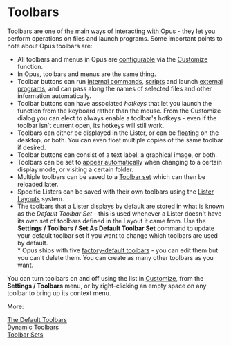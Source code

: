 # Toolbars

Toolbars are one of the main ways of interacting with Opus - they let you perform operations on files and launch programs. Some important points to note about Opus toolbars are:

- All toolbars and menus in Opus are [configurable](/Manual/customize/creating_your_own_buttons/editing_the_toolbar/README.md) via the [Customize](/Manual/customize/README.md) function.
- In Opus, toolbars and menus are the same thing.
- Toolbar buttons can run [internal commands](/Manual/reference/command_reference/internal_commands/README.md), [scripts](/Manual/scripting/README.md) and launch [external programs](/Manual/customize/creating_your_own_buttons/passing_files_to_external_programs.md), and can pass along the names of selected files and other information automatically.
- Toolbar buttons can have associated *hotkeys* that let you launch the function from the keyboard rather than the mouse. From the Customize dialog you can elect to always enable a toolbar's hotkeys - even if the toolbar isn't current open, its hotkeys will still work.
- Toolbars can either be displayed in the Lister, or can be [floating](/Manual/additional_functionality/floating_toolbars/README.md) on the desktop, or both. You can even float multiple copies of the same toolbar if desired.
- Toolbar buttons can consist of a text label, a graphical image, or both.
- Toolbars can be set to [appear automatically](/Manual/basic_concepts/the_lister/toolbars/dynamic_toolbars.md) when changing to a certain display mode, or visiting a certain folder.
- Multiple toolbars can be saved to a [Toolbar set](/Manual/basic_concepts/the_lister/toolbars/toolbar_sets.md) which can then be reloaded later.
- Specific Listers can be saved with their own toolbars using the [Lister Layouts](layouts/README.md) system.
- The toolbars that a Lister displays by default are stored in what is known as the *Default Toolbar Set* - this is used whenever a Lister doesn't have its own set of toolbars defined in the Layout it came from. Use the **Settings / Toolbars / Set As Default Toolbar Set** command to update your default toolbar set if you want to change which toolbars are used by default.  
  \* Opus ships with five [factory-default toolbars](/Manual/basic_concepts/the_lister/toolbars/the_default_toolbars/README.md) - you can edit them but you can't delete them. You can create as many other toolbars as you want.

You can turn toolbars on and off using the list in [Customize](/Manual/customize/README.md), from the **Settings / Toolbars** menu, or by right-clicking an empty space on any toolbar to bring up its context menu.

More:

[The Default Toolbars](/Manual/basic_concepts/the_lister/toolbars/the_default_toolbars/README.md)  
[Dynamic Toolbars](/Manual/basic_concepts/the_lister/toolbars/dynamic_toolbars.md)  
[Toolbar Sets](/Manual/basic_concepts/the_lister/toolbars/toolbar_sets.md)  
